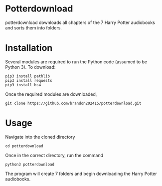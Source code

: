 # Potterdownload
potterdownload downloads all chapters of the 7 Harry Potter audiobooks and sorts them into folders.
# Installation
Several modules are required to run the Python code (assumed to be Python 3).
To download:
```
pip3 install pathlib
pip3 install requests
pip3 install bs4
```
Once the required modules are downloaded,
```
git clone https://github.com/brandon202415/potterdownload.git
```
# Usage
Navigate into the cloned directory
```
cd potterdownload
```
Once in the correct directory, run the command
```
python3 potterdownload
```
The program will create 7 folders and begin downloading the Harry Potter audiobooks.
